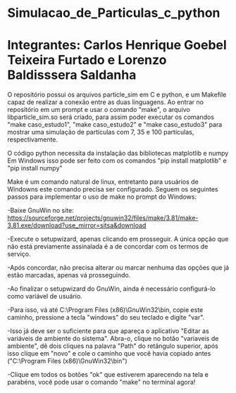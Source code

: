 # Simulacao_de_Particulas_c_python
# Integrantes:  Carlos Henrique Goebel Teixeira Furtado e Lorenzo Baldisssera Saldanha

O repositório possui os arquivos particle_sim em C e python, e um Makefile capaz de realizar a conexão entre as duas linguagens.
Ao entrar no repositório em um prompt e usar o comando "make", o arquivo libparticle_sim.so será criado, para assim poder executar os comandos "make caso_estudo1", "make caso_estudo2" e "make caso_estudo3" para mostrar uma simulação de partículas com 7, 35 e 100 partículas, respectivamente.

O código python necessita da instalação das bibliotecas matplotlib e numpy
Em Windows isso pode ser feito com os comandos "pip install matplotlib" e "pip install numpy" 


Make é um comando natural de linux, entretanto para usuários de Windowns este comando precisa ser configurado. Seguem os seguintes passos para implementar o uso de make no prompt do Windows:

-Baixe GnuWin no site: https://sourceforge.net/projects/gnuwin32/files/make/3.81/make-3.81.exe/download?use_mirror=sitsa&download

-Execute o setupwizard, apenas clicando em prosseguir. A única opção que não está previamente assinalada é a de concordar com os termos de serviço.

-Após concordar, não precisa alterar ou marcar nenhuma das opções que já estão marcadas, apenas vá prosseguindo.

-Ao finalizar o setupwizard do GnuWin, ainda é necessário configurá-lo como variável de usuário.

-Para isso, vá até C:\Program Files (x86)\GnuWin32\bin, copie este caminho, pressione a tecla "windows" do seu teclado e digite "var".

-Isso já deve ser o suficiente para que apareça o aplicativo "Editar as variáveis de ambiente do sistema". Abra-o, clique no botão "variaveis de ambiente",
dê dois cliques na palavra "Path" do retângulo superior, após isso clique em "novo" e cole o caminho que você havia copiado antes ("C:\Program Files (x86)\GnuWin32\bin")

-Clique em todos os botões "ok" que estiverem aparecendo na tela e parabéns, você pode usar o comando "make" no terminal agora!

